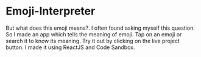 # Emoji-Interpreter
But what does this emoji means?. I often found asking myself this question. So I made an app which tells the meaning of emoji. Tap on an emoji or search it to know its meaning. Try it out by clicking on the live project button. I made it using ReactJS and Code Sandbox.
